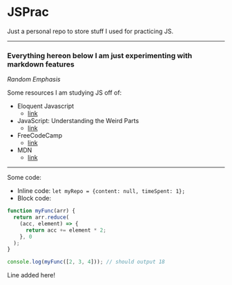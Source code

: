 # JSPrac
Just a personal repo to store stuff I used for practicing JS.

--------------------------------------------------------------
### Everything hereon below I am just experimenting with markdown features

_Random Emphasis_

Some resources I am studying JS off of:
* Eloquent Javascript
  * [link](https://eloquentjavascript.net/)
* JavaScript: Understanding the Weird Parts
  * [link](https://www.udemy.com/understand-javascript/)
* FreeCodeCamp
  * [link](https://www.freecodecamp.org)
* MDN
  * [link](https://developer.mozilla.org/en-US/docs/Web/JavaScript)
  
--------------------------------------------------------------
Some code:
- Inline code: `let myRepo = {content: null, timeSpent: 1};`
- Block code:
```javascript
function myFunc(arr) {
  return arr.reduce(
    (acc, element) => {
      return acc += element * 2;
    }, 0
  );
}

console.log(myFunc([2, 3, 4])); // should output 18
```

Line added here!
